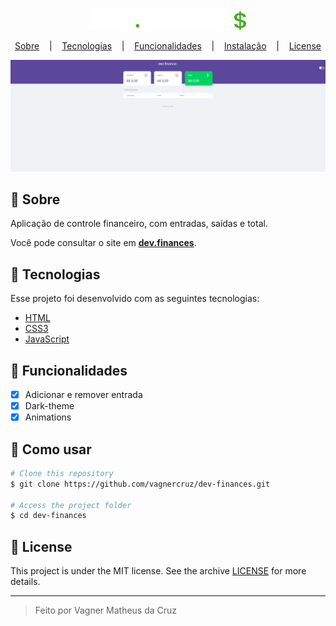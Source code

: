 
<div align="center" >

<img src="./assets/assets/logo.svg" width="250px" alt="Logo do projeto"
/>

<p align="center" >
<a href="#-sobre" >Sobre</a> &nbsp;&nbsp;&nbsp;|&nbsp;&nbsp;&nbsp;
<a href="#-tecnologias">Tecnologias</a> &nbsp;&nbsp;&nbsp;|&nbsp;&nbsp;&nbsp;
<a href="#-funcionalidades">Funcionalidades</a> &nbsp;&nbsp;&nbsp;|&nbsp;&nbsp;&nbsp;
<a href="#-instalacao">Instalação</a> &nbsp;&nbsp;&nbsp;|&nbsp;&nbsp;&nbsp;
<a href="#-license">License</a>
</p>
</div>

<div align="center">
<img  src="./assets/assets/dev.finance.gif" alt="Exemplo da aplicação">
</div>



## 📌 Sobre

Aplicação de controle financeiro, com entradas, saídas e total.

Você pode consultar o site em **[dev.finances](https://vagnercruz.github.io/dev.finances/)**.

## 🚀 Tecnologias 

Esse projeto foi desenvolvido com as seguintes tecnologias:

- [HTML](https://developer.mozilla.org/pt-BR/docs/Web/HTML)
- [CSS3](https://www.w3schools.com/css/)
- [JavaScript](https://developer.mozilla.org/pt-BR/docs/Web/Javascript)



## 🔩 Funcionalidades

- [X] Adicionar e remover entrada
- [X] Dark-theme
- [x] Animations

## 🔌 Como usar

```bash
# Clone this repository
$ git clone https://github.com/vagnercruz/dev-finances.git

# Access the project folder
$ cd dev-finances
```
## 📝 License

This project is under the MIT license. See the archive [LICENSE](LICENSE.md) for more details.

---
<blockquote>
    Feito por Vagner Matheus da Cruz
</blockquote>
